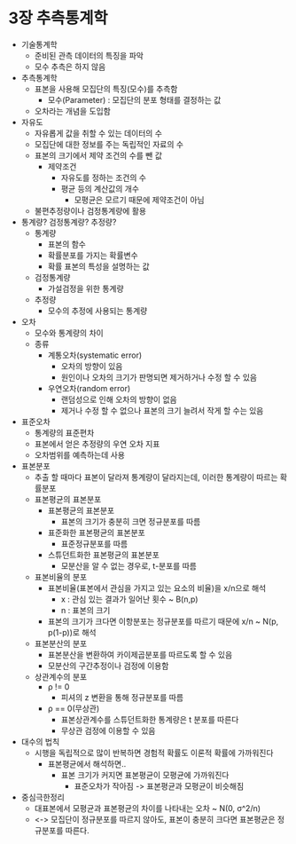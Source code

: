 # 3장 추측통계학
* 기술통계학
    * 준비된 관측 데이터의 특징을 파악
    * 모수 추측은 하지 않음
* 추측통계학
    * 표본을 사용해 모집단의 특징(모수)를 추측함
        * 모수(Parameter) : 모집단의 분포 형태를 결정하는 값
    * 오차라는 개념을 도입함
* 자유도
    * 자유롭게 값을 취할 수 있는 데이터의 수
    * 모집단에 대한 정보를 주는 독립적인 자료의 수
    * 표본의 크기에서 제약 조건의 수를 뺀 값
        * 제약조건
            * 자유도를 정하는 조건의 수
            * 평균 등의 계산값의 개수
                * 모평균은 모르기 때문에 제약조건이 아님
    * 불편추정량이나 검정통계량에 활용
* 통계량? 검정통계량? 추정량?
    * 통계량
        * 표본의 함수
        * 확률분포를 가지는 확률변수
        * 확률 표본의 특성을 설명하는 값
    * 검정통계량
        * 가설검정을 위한 통계량
    * 추정량
        * 모수의 추정에 사용되는 통계량
* 오차
    * 모수와 통계량의 차이
    * 종류
        * 계통오차(systematic error)
            * 오차의 방향이 있음
            * 원인이나 오차의 크기가 판명되면 제거하거나 수정 할 수 있음
        * 우연오차(random error)
            * 랜덤성으로 인해 오차의 방향이 없음
            * 제거나 수정 할 수 없으나 표본의 크기 늘려서 작게 할 수는 있음
* 표준오차
    * 통계량의 표준편차
    * 표본에서 얻은 추정량의 우연 오차 지표
    * 오차범위를 예측하는데 사용
* 표본분포
    * 추출 할 때마다 표본이 달라져 통계량이 달라지는데, 이러한 통계량이 따르는 확률분포
    * 표본평균의 표본분포
        * 표본평균의 표본분포
            * 표본의 크기가 충분히 크면 정규분포를 따름
        * 표준화한 표본평균의 표본분포
            * 표준정규분포를 따름
        * 스튜던트화한 표본평균의 표본분포
            * 모분산을 알 수 없는 경우로, t-분포를 따름
    * 표본비율의 분포
        * 표본비율(표본에서 관심을 가지고 있는 요소의 비율)을 x/n으로 해석
            * x : 관심 있는 결과가 일어난 횟수 ~ B(n,p)
            * n : 표본의 크기
        * 표본의 크기가 크다면 이항분포는 정규분포를 따르기 때문에 x/n ~ N(p, p(1-p))로 해석
    * 표본분산의 분포
        * 표본분산을 변환하여 카이제곱분포를 따르도록 할 수 있음
        * 모분산의 구간추정이나 검정에 이용함
    * 상관계수의 분포
        * ρ != 0
            * 피셔의 z 변환을 통해 정규분포를 따름
        * ρ == 0(무상관)
            * 표본상관계수를 스튜던트화한 통계량은 t 분포를 따른다
            * 무상관 검정에 이용할 수 있음
* 대수의 법칙
    * 시행을 독립적으로 많이 반복하면 경험적 확률도 이론적 확률에 가까워진다
        * 표본평균에서 해석하면..
            * 표본 크기가 커지면 표본평균이 모평균에 가까워진다
                * 표준오차가 작아짐 -> 표본평균과 모평균이 비슷해짐
* 중심극한정리
    * 대표본에서 모평균과 표본평균의 차이를 나타내는 오차 ~ N(0, σ^2/n)
    * <-> 모집단이 정규분포를 따르지 않아도, 표본이 충분히 크다면 표본평균은 정규분포를 따른다.